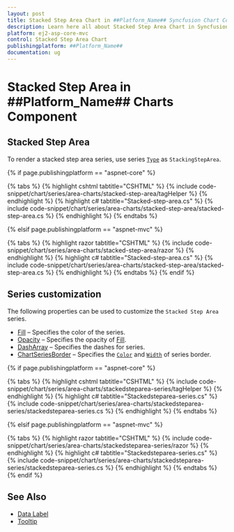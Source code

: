 ```yaml
---
layout: post
title: Stacked Step Area Chart in ##Platform_Name## Syncfusion Chart Component
description: Learn here all about Stacked Step Area Chart in Syncfusion ##Platform_Name## Chart component of Syncfusion Essential JS 2 and more.
platform: ej2-asp-core-mvc
control: Stacked Step Area Chart
publishingplatform: ##Platform_Name##
documentation: ug
---
```



# Stacked Step Area in ##Platform_Name## Charts Component

## Stacked Step Area

To render a stacked step area series, use series [`Type`](https://help.syncfusion.com/cr/aspnetmvc-js2/Syncfusion.EJ2.Charts.ChartSeries.html#Syncfusion_EJ2_Charts_ChartSeries_Type) as `StackingStepArea`.

{% if page.publishingplatform == "aspnet-core" %}

{% tabs %}
{% highlight cshtml tabtitle="CSHTML" %}
{% include code-snippet/chart/series/area-charts/stacked-step-area/tagHelper %}
{% endhighlight %}
{% highlight c# tabtitle="Stacked-step-area.cs" %}
{% include code-snippet/chart/series/area-charts/stacked-step-area/stacked-step-area.cs %}
{% endhighlight %}
{% endtabs %}

{% elsif page.publishingplatform == "aspnet-mvc" %}

{% tabs %}
{% highlight razor tabtitle="CSHTML" %}
{% include code-snippet/chart/series/area-charts/stacked-step-area/razor %}
{% endhighlight %}
{% highlight c# tabtitle="Stacked-step-area.cs" %}
{% include code-snippet/chart/series/area-charts/stacked-step-area/stacked-step-area.cs %}
{% endhighlight %}
{% endtabs %}
{% endif %}



## Series customization

The following properties can be used to customize the `Stacked Step Area` series.

* [Fill](https://help.syncfusion.com/cr/aspnetmvc-js2/Syncfusion.EJ2.Charts.ChartSeries.html#Syncfusion_EJ2_Charts_ChartSeries_Fill) – Specifies the color of the series.
* [Opacity](https://help.syncfusion.com/cr/aspnetmvc-js2/Syncfusion.EJ2.Charts.ChartSeries.html#Syncfusion_EJ2_Charts_ChartSeries_Opacity) – Specifies the opacity of [Fill](https://help.syncfusion.com/cr/aspnetmvc-js2/Syncfusion.EJ2.Charts.ChartSeries.html#Syncfusion_EJ2_Charts_ChartSeries_Fill).
* [DashArray](https://help.syncfusion.com/cr/aspnetmvc-js2/Syncfusion.EJ2.Charts.ChartSeries.html#Syncfusion_EJ2_Charts_ChartSeries_DashArray) – Specifies the dashes for series.
* [ChartSeriesBorder](https://help.syncfusion.com/cr/aspnetmvc-js2/Syncfusion.EJ2.Charts.ChartSeries.html#Syncfusion_EJ2_Charts_ChartSeries_Border) – Specifies the [`Color`](https://help.syncfusion.com/cr/aspnetmvc-js2/Syncfusion.EJ2.Charts.ChartBorder.html#Syncfusion_EJ2_Charts_ChartBorder_Color) and [`Width`](https://help.syncfusion.com/cr/aspnetmvc-js2/Syncfusion.EJ2.Charts.ChartBorder.html#Syncfusion_EJ2_Charts_ChartBorder_Width) of series border.

{% if page.publishingplatform == "aspnet-core" %}

{% tabs %}
{% highlight cshtml tabtitle="CSHTML" %}
{% include code-snippet/chart/series/area-charts/stackedsteparea-series/tagHelper %}
{% endhighlight %}
{% highlight c# tabtitle="Stackedsteparea-series.cs" %}
{% include code-snippet/chart/series/area-charts/stackedsteparea-series/stackedsteparea-series.cs %}
{% endhighlight %}
{% endtabs %}

{% elsif page.publishingplatform == "aspnet-mvc" %}

{% tabs %}
{% highlight razor tabtitle="CSHTML" %}
{% include code-snippet/chart/series/area-charts/stackedsteparea-series/razor %}
{% endhighlight %}
{% highlight c# tabtitle="Stackedsteparea-series.cs" %}
{% include code-snippet/chart/series/area-charts/stackedsteparea-series/stackedsteparea-series.cs %}
{% endhighlight %}
{% endtabs %}
{% endif %}



## See Also

* [Data Label](https://help.syncfusion.com/cr/aspnetmvc-js2/Syncfusion.EJ2.Charts.ChartDataLabelSettings.html)
* [Tooltip](https://help.syncfusion.com/cr/aspnetmvc-js2/Syncfusion.EJ2.Charts.ChartTooltipSettings.html)